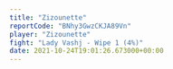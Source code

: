 ```yaml
---
title: "Zizounette"
reportCode: "BNhy3GwzCKJA89Vn"
player: "Zizounette"
fight: "Lady Vashj - Wipe 1 (4%)"
date: 2021-10-24T19:01:26.673000+00:00
---
```

